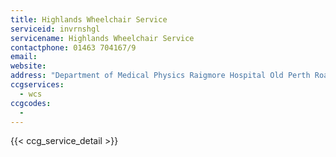 ```yaml
---
title: Highlands Wheelchair Service
serviceid: invrnshgl
servicename: Highlands Wheelchair Service
contactphone: 01463 704167/9
email: 
website: 
address: "Department of Medical Physics Raigmore Hospital Old Perth Road  Inverness Highlands IV2 3UJ"
ccgservices:
  - wcs
ccgcodes:
  - 
---
```


{{< ccg_service_detail >}}

